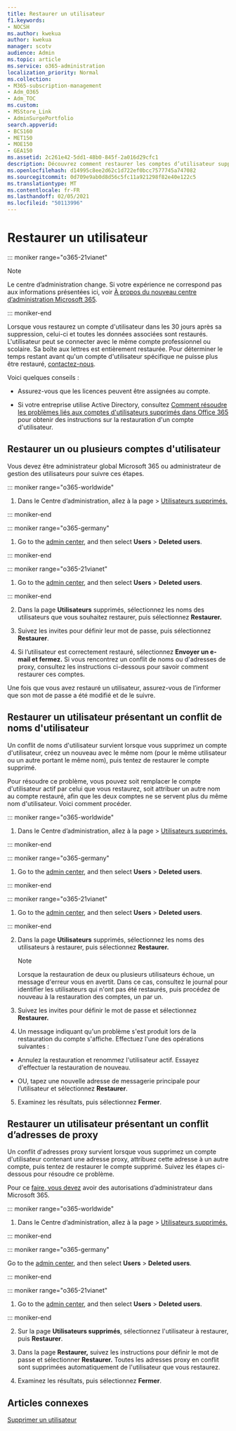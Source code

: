 ```yaml
---
title: Restaurer un utilisateur
f1.keywords:
- NOCSH
ms.author: kwekua
author: kwekua
manager: scotv
audience: Admin
ms.topic: article
ms.service: o365-administration
localization_priority: Normal
ms.collection:
- M365-subscription-management
- Adm_O365
- Adm_TOC
ms.custom:
- MSStore_Link
- AdminSurgePortfolio
search.appverid:
- BCS160
- MET150
- MOE150
- GEA150
ms.assetid: 2c261e42-5dd1-48b0-845f-2a016d29cfc1
description: Découvrez comment restaurer les comptes d’utilisateur supprimés et toutes les données associées.
ms.openlocfilehash: d14995c8ee2d62c1d722ef0bcc7577745a747082
ms.sourcegitcommit: 0d709e9ab0d8d56c5fc11a921298f82e40e122c5
ms.translationtype: MT
ms.contentlocale: fr-FR
ms.lasthandoff: 02/05/2021
ms.locfileid: "50113996"
---
```

# <a name="restore-a-user"></a>Restaurer un utilisateur

::: moniker range="o365-21vianet"

> [!NOTE]
> Le centre d’administration change. Si votre expérience ne correspond pas aux informations présentées ici, voir [À propos du nouveau centre d’administration Microsoft 365](https://docs.microsoft.com/microsoft-365/admin/microsoft-365-admin-center-preview?view=o365-21vianet&preserve-view=true).

::: moniker-end
   
Lorsque vous restaurez un compte d'utilisateur dans les 30 jours après sa suppression, celui-ci et toutes les données associées sont restaurés. L'utilisateur peut se connecter avec le même compte professionnel ou scolaire. Sa boîte aux lettres est entièrement restaurée. Pour déterminer le temps restant avant qu'un compte d'utilisateur spécifique ne puisse plus être restauré, [contactez-nous](../contact-support-for-business-products.md).
  
Voici quelques conseils :
  
- Assurez-vous que les licences peuvent être assignées au compte.
    
- Si votre entreprise utilise Active Directory, consultez [Comment résoudre les problèmes liés aux comptes d'utilisateurs supprimés dans Office 365](https://support.microsoft.com/kb/2619308) pour obtenir des instructions sur la restauration d'un compte d'utilisateur. 
    
## <a name="restore-one-or-more-user-accounts"></a>Restaurer un ou plusieurs comptes d'utilisateur

Vous devez être administrateur global Microsoft 365 ou administrateur de gestion des utilisateurs pour suivre ces étapes. 
  
 
::: moniker range="o365-worldwide"

1. Dans le Centre d’administration, allez à la page  \> <a href="https://go.microsoft.com/fwlink/p/?linkid=2071581" target="_blank">Utilisateurs supprimés.</a>

::: moniker-end

::: moniker range="o365-germany"

1. Go to the [admin center](https://go.microsoft.com/fwlink/p/?linkid=848041), and then select **Users** \> **Deleted users**.

::: moniker-end

::: moniker range="o365-21vianet"

1. Go to the [admin center](https://go.microsoft.com/fwlink/p/?linkid=850627), and then select **Users** \> **Deleted users**.

::: moniker-end

2. Dans la page **Utilisateurs** supprimés, sélectionnez les noms des utilisateurs que vous souhaitez restaurer, puis sélectionnez **Restaurer.**
    
 
3. Suivez les invites pour définir leur mot de passe, puis sélectionnez **Restaurer**.
    
4. Si l’utilisateur est correctement restauré, sélectionnez **Envoyer un e-mail et fermez.** Si vous rencontrez un conflit de noms ou d'adresses de proxy, consultez les instructions ci-dessous pour savoir comment restaurer ces comptes.
    
Une fois que vous avez restauré un utilisateur, assurez-vous de l’informer que son mot de passe a été modifié et de le suivre.
  
## <a name="restore-a-user-that-has-a-user-name-conflict"></a>Restaurer un utilisateur présentant un conflit de noms d'utilisateur
<a name="RestoreUserNameConflict"> </a>

Un conflit de noms d'utilisateur survient lorsque vous supprimez un compte d'utilisateur, créez un nouveau avec le même nom (pour le même utilisateur ou un autre portant le même nom), puis tentez de restaurer le compte supprimé.
  
Pour résoudre ce problème, vous pouvez soit remplacer le compte d'utilisateur actif par celui que vous restaurez, soit attribuer un autre nom au compte restauré, afin que les deux comptes ne se servent plus du même nom d'utilisateur. Voici comment procéder.
  

::: moniker range="o365-worldwide"

1. Dans le Centre d’administration, allez à la page  \> <a href="https://go.microsoft.com/fwlink/p/?linkid=2071581" target="_blank">Utilisateurs supprimés.</a>

::: moniker-end

::: moniker range="o365-germany"

1. Go to the [admin center](https://go.microsoft.com/fwlink/p/?linkid=848041), and then select **Users** \> **Deleted users**.

::: moniker-end

::: moniker range="o365-21vianet"

1. Go to the [admin center](https://go.microsoft.com/fwlink/p/?linkid=850627), and then select **Users** \> **Deleted users**.

::: moniker-end

  
2. Dans la page **Utilisateurs** supprimés, sélectionnez les noms des utilisateurs à restaurer, puis sélectionnez **Restaurer.**
    
    > [!NOTE]
    > Lorsque la restauration de deux ou plusieurs utilisateurs échoue, un message d'erreur vous en avertit. Dans ce cas, consultez le journal pour identifier les utilisateurs qui n'ont pas été restaurés, puis procédez de nouveau à la restauration des comptes, un par un. 
  
3. Suivez les invites pour définir le mot de passe et sélectionnez **Restaurer.**
    
4. Un message indiquant qu'un problème s'est produit lors de la restauration du compte s'affiche. Effectuez l'une des opérations suivantes :
    
  - Annulez la restauration et renommez l'utilisateur actif. Essayez d'effectuer la restauration de nouveau.
    
  - OU, tapez une nouvelle adresse de messagerie principale pour l’utilisateur et sélectionnez **Restaurer**.
    
5. Examinez les résultats, puis sélectionnez **Fermer**.
    
## <a name="restore-a-user-that-has-a-proxy-address-conflict"></a>Restaurer un utilisateur présentant un conflit d’adresses de proxy

Un conflit d'adresses proxy survient lorsque vous supprimez un compte d'utilisateur contenant une adresse proxy, attribuez cette adresse à un autre compte, puis tentez de restaurer le compte supprimé. Suivez les étapes ci-dessous pour résoudre ce problème.
  
Pour ce [faire, vous devez](about-admin-roles.md) avoir des autorisations d’administrateur dans Microsoft 365. 
  

::: moniker range="o365-worldwide"

1. Dans le Centre d’administration, allez à la page  \> <a href="https://go.microsoft.com/fwlink/p/?linkid=2071581" target="_blank">Utilisateurs supprimés.</a>

::: moniker-end

::: moniker range="o365-germany"

Go to the [admin center](https://go.microsoft.com/fwlink/p/?linkid=848041), and then select **Users** \> **Deleted users**.

::: moniker-end

::: moniker range="o365-21vianet"

1. Go to the [admin center](https://go.microsoft.com/fwlink/p/?linkid=850627), and then select **Users** \> **Deleted users**.

::: moniker-end

2. Sur la page **Utilisateurs supprimés**, sélectionnez l'utilisateur à restaurer, puis **Restaurer**. 
    
3. Dans la page **Restaurer,** suivez les instructions pour définir le mot de passe et sélectionner **Restaurer.** Toutes les adresses proxy en conflit sont supprimées automatiquement de l'utilisateur que vous restaurez.
    
4. Examinez les résultats, puis sélectionnez **Fermer**.

## <a name="related-articles"></a>Articles connexes

[Supprimer un utilisateur](delete-a-user.md)
  
